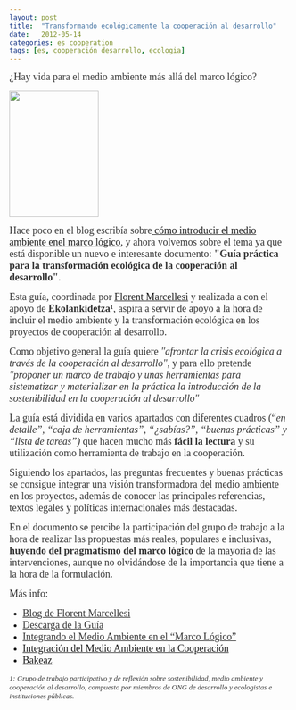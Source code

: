 ```yaml
---
layout: post
title:  "Transformando ecológicamente la cooperación al desarrollo"
date:   2012-05-14
categories: es cooperation
tags: [es, cooperación desarrollo, ecologia]
---
```

<span style="color:#333333;"><span style="font-family:Ubuntu;"><span style="font-size:large;">¿Hay vida para el medio ambiente más allá del marco lógico?</span></span></span>

<p><a style="font-family:Ubuntu;font-size:large;" href="https://github.com/IzaroBlog/IzaroBlog.github.io/raw/main/_materials/Guiapracticatransformacionecologica.pdf"><img class="alignleft" src="http://florentmarcellesi.files.wordpress.com/2012/05/guia_practica_coop_eco_cast_portada-medium.jpg?w=604" alt="" width="160" height="226"></a></p>
<p><span style="color:#333333;"><span style="font-family:Ubuntu;"><span style="font-size:large;">Hace poco en el blog escribía sobre<a title="Integrando el Medio Ambiente en el “Marco&nbsp;Lógico”" href="https://izaroblog.github.io/es/cooperation/2012/03/05/MAmarcologico.html" target="_blank"> cómo introducir el medio ambiente enel marco lógico</a>, y ahora volvemos sobre el tema ya que está disponible un nuevo e interesante documento: <strong>"Guía práctica para la transformación ecológica de la cooperación al desarrollo"</strong>.</span></span></span></p>
<p><span style="color:#333333;"><span style="font-family:Ubuntu;"><span style="font-size:large;">Esta guía, coordinada por <a href="http://florentmarcellesi.wordpress.com/acerca-de/" target="_blank">Florent Marcellesi</a> y realizada a con el apoyo de </span></span></span><strong><span style="color:#333333;"><span style="font-family:Ubuntu;"><span style="font-size:large;">Ekolankidetza¹</span></span></span></strong><span style="color:#333333;"><span style="font-family:Ubuntu;"><span style="font-size:large;">, </span></span></span><span style="color:#333333;"><span style="font-family:Ubuntu;"><span style="font-size:large;">aspira a servir de apoyo a la hora de incluir el medio ambiente y la transformación ecológica en los proyectos de cooperación al desarrollo.</span></span></span></p>

<p><span style="color:#333333;"><span style="font-family:Ubuntu;"><span style="font-size:large;">Como&nbsp;</span></span></span><span style="color:#333333;"><span style="font-family:Ubuntu;"><span style="font-size:large;">objetivo general la guía quiere </span></span></span><em><span style="color:#333333;"><span style="font-family:Ubuntu;"><span style="font-size:large;">"afrontar la crisis ecológica a través de la cooperación al desarrollo"</span></span></span></em><span style="color:#333333;"><span style="font-family:Ubuntu;"><span style="font-size:large;">, y para ello pretende </span></span></span><em><span style="color:#333333;"><span style="font-family:Ubuntu;"><span style="font-size:large;">"proponer un marco de trabajo y unas herramientas para sistematizar y materializar en la práctica la introducción de la sostenibilidad en la cooperación al desarrollo"</span></span></span></em></p>
<p><span style="color:#333333;"><span style="font-family:Ubuntu;"><span style="font-size:large;">La guía está dividida en varios apartados con diferentes cuadros (“<em>en detalle”, “caja de herramientas”, “¿sabías?”, “buenas prácticas” y “lista de tareas”)</em> que hacen mucho más<strong> fácil la lectura</strong> y su utilización como herramienta de trabajo en la cooperación. </span></span></span></p>
<p><span style="color:#333333;"><span style="font-family:Ubuntu;"><span style="font-size:large;">Siguiendo los apartados, las preguntas frecuentes y buenas prácticas se consigue integrar una visión transformadora del medio ambiente en los proyectos, además de conocer las principales referencias, textos legales y políticas internacionales más destacadas. </span></span></span></p>
<p><span style="color:#333333;"><span style="font-family:Ubuntu;"><span style="font-size:large;">En el documento se percibe la participación del grupo de trabajo a la hora de realizar las propuestas más reales, populares e inclusivas, <strong>huyendo del pragmatismo del marco lógico</strong> de la mayoría de las intervenciones, aunque no olvidándose de la importancia que tiene a la hora de la formulación.</span></span></span></p>
<p><span style="color:#333333;"><span style="font-family:Ubuntu;"><span style="font-size:large;">Más info:</span></span></span></p>
<ul>
<li><a href="http://florentmarcellesi.wordpress.com/2012/05/14/guia-practica-para-la-transformacion-ecologica-de-la-cooperacion-al-desarrollo/" target="_blank"><span style="color:#333333;"><span style="font-family:Ubuntu;"><span style="font-size:large;">Blog de Florent Marcellesi</span></span></span></a></li>
<li><a href="https://github.com/IzaroBlog/IzaroBlog.github.io/raw/main/_materials/Guiapracticatransformacionecologica.pdf"><span style="color:#333333;"><span style="font-family:Ubuntu;"><span style="font-size:large;">Descarga de la Guía</span></span></span></a></li>
<li><a href="https://izaroblog.github.io/es/cooperation/2012/03/05/MAmarcologico.html" target="_blank"><span style="color:#333333;"><span style="font-family:Ubuntu;"><span style="font-size:large;">Integrando el Medio Ambiente en el “Marco Lógico”</span></span></span></a></li>
<li><span style="color:#333333;"><span style="color:#333333;"><span style="font-family:Ubuntu;"><span style="font-size:large;"><a href="http://izaroblog.com/2012/02/02/integracion-del-medio-ambiente-en-la-cooperacion/" target="_blank">Integración del Medio Ambiente en la Cooperación</a></span></span></span></span></li>
<li><span style="color:#333333;"><span style="font-family:Ubuntu;"><span style="font-size:large;"><a href="http://www.bakeaz.org/">Bakeaz</a></span></span></span></li>
</ul>
<p><em><span style="color:#333333;"><span style="font-family:Ubuntu;"><span style="font-size:small;">1: G</span></span></span><span style="color:#333333;"><span style="font-family:Ubuntu;"><span style="font-size:small;">rupo de trabajo participativo y de reflexión sobre sostenibilidad, medio ambiente y cooperación al desarrollo, compuesto por miembros de ONG de desarrollo y ecologistas e instituciones públicas.</span></span></span></em></p>
<p><span style="font-family:Ubuntu;font-size:large;"><br>
</span></p>
<p><span style="font-family:Ubuntu;"><br>
</span></p>
